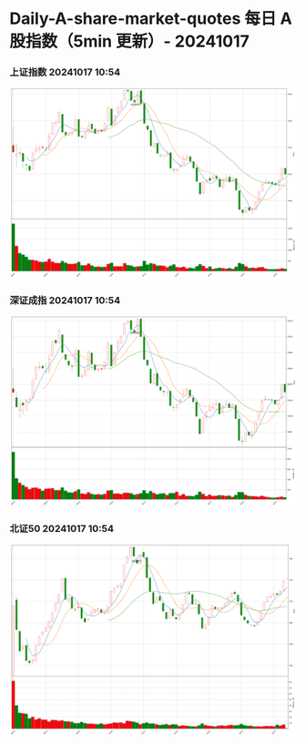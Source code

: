 
# Daily-A-share-market-quotes 每日 A 股指数（5min 更新）- 20241017

### 上证指数 20241017 10:54
![](./fig/2024/10/20241017-sh000001.png)

### 深证成指 20241017 10:54
![](./fig/2024/10/20241017-sz399001.png)

### 北证50 20241017 10:54
![](./fig/2024/10/20241017-bj899050.png)
